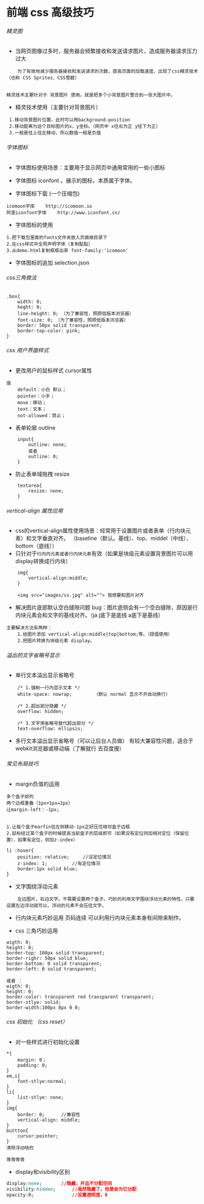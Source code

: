 # 前端 css 高级技巧
###### 精灵图
* 当网页图像过多时，服务器会频繁接收和发送请求图片，造成服务器请求压力过大
```
	为了有效地减少服务器接收和发送请求的次数，提高页面的加载速度，出现了css精灵技术（也称 CSS Sprites、CSS雪碧）


精灵技术主要针对于 背景图片 使用。就是把多个小背景图片整合到一张大图片中。
```

* 精灵技术使用（主要针对背景图片）
```
 1.移动背景图片位置，此时可以用background-position
 2.移动距离为这个目标图片的x，y坐标。（网页中 x往右为正 y往下为正）
 3.一般是往上往左移动，所以数值一般是负值
```

###### 字体图标
* 字体图标使用场景：主要用于显示网页中通用常用的一些小图标

* 字体图标 iconfont 。展示的图标，本质属于字体。

* 字体图标下载 (一个压缩包)
```
icomoon字库	 http://icomoon.io
阿里iconfont字体 	http://www.iconfont.cn/
```

* 字体图标的使用
```
1.把下载包里面的fonts文件夹放入页面根目录下
2.在css样式中全局声明字体（复制黏黏）
3.从demo.html复制框框出来 font-family:'icomoon'
```

* 字体图标的追加 selection.json


###### css三角做法
```
.box{
	width: 0;
	heght: 0;
	line-height: 0; （为了兼容性，照顾低版本浏览器）
	font-size: 0; （为了兼容性，照顾低版本浏览器）
	border: 50px solid transparent;
	border-top-color: pink;
}

```


###### css 用户界面样式
* 更改用户的鼠标样式 cursor属性
```
值
	default：小白 默认；
	pointer：小手；
	move：移动；
	text：文本；
	not-allowed：禁止；

```

* 表单轮廓 outline
```
	input{
	 	outline: none;
		或者
		outline: 0;
	}

```

* 防止表单域拖拽 resize
```
	textarea{
		resize: none;
	}
```


######  vertical-align 属性应用
* css的vertical-align属性使用场景：经常用于设置图片或者表单（行内块元素）和文字垂直对齐。
 		（baseline（默认。基线）、top、middel（中线）、bottom（底线））
* 只针对于`行内内元素或者行内块元素`有效（如果是块级元素设置背景图片可以用display转换成行内块）

```
	img{
		vertical-align:middle;
	}
	
	<img src="images/ss.jpg" alt=""> 我想要和图片对齐

```

* 解决图片底部默认空白缝隙问题
	bug：图片底侧会有一个空白缝隙，原因是行内块元素会和文字的基线对齐。（ja j底下是底线 a底下是基线）
```
主要解决方法有两种：
	1.给图片添加 vertical-align:middle|top|bottom;等。（提倡使用）
	2.把图片转换为块级元素 display。
```

###### 溢出的文字省略号显示
* 单行文本溢出显示省略号
```
	/* 1.强制一行内显示文本 */
	white-space: nowrap;		（默认 normal 显示不开自动换行）

	/* 2.超出部分隐藏 */
	overflow: hidden;

	/* 3.文字用省略号替代超出部分 */
	text-overflow: ellipsis;	
```

* 多行文本溢出显示省略号（可以让后台人员做）
	有较大兼容性问题，适合于webkit浏览器或移动端（了解就行 去百度搜）

###### 常见布局技巧
* margin负值的运用
```
多个盒子排列
两个边框重叠（1px+1px=2px）
让margin-left：-1px;


1.让每个盒子marfin往左侧移动-1px正好压住相邻盒子边框
2.鼠标经过某个盒子的时候提高当前盒子的层级即可（如果没有定位则加相对定位（保留位置），如果有定位，则加z-index）

li :hover{
	position: relative;		//没定位情况
	z-index: 1;			//有定位情况
	border:1px solid blue;
}
```

* 文字围绕浮动元素
```
	左边图片，右边文字。不需要设置两个盒子。巧妙的利用文字围绕浮动元素的特性。只要设置左边浮动就可以，浮动的元素不会压住文字。
```

* 行内块元素巧妙运用
	页码连续 可以利用行内块元素本身有间隙来制作。

* css 三角巧妙运用
```
wigth: 0;
height: 0;
border-top: 100px solid transparent;
border-righr: 50px solid blue;
border-bottom: 0 solid transparent;
border-left: 0 solid transparent;

或者 ：
wigth: 0;
height: 0;
border-color: transparent red transparent transparent;
border-stlye: solid;
border-width:100px 8px 0 0;
```

###### css 初始化 （css reset）
* 对一些样式进行初始化设置
```
*{
	margin: 0；
	padding: 0;
}
em,i{
	font-stlye:normal;
}
li{
	list-stlye: none;
}
img{
	border: 0;		//兼容性
	vertical-align: middle;
}
buttton{
	cursor:pointer;
}
清除浮动啥的

等等等等
```

* display和visibility区别

```css
display:none;		//隐藏，并且不分配空间
visibility:hidden;		//虽然隐藏了，但是会为它分配
opacity:0;				//设置透明度，0
```

